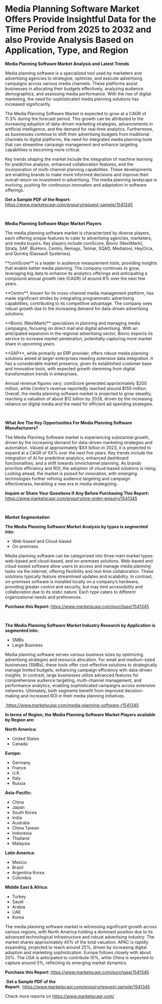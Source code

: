 <p><h1>Media Planning Software Market Offers Provide Insightful Data for the Time Period from 2025 to 2032 and also Provide Analysis Based on Application, Type, and Region</h1></p><p><strong>Media Planning Software Market Analysis and Latest Trends</strong></p>
<p><p>Media planning software is a specialized tool used by marketers and advertising agencies to strategize, optimize, and execute advertising campaigns across various media channels. These platforms assist businesses in allocating their budgets effectively, analyzing audience demographics, and assessing media performance. With the rise of digital marketing, the need for sophisticated media planning solutions has increased significantly.</p><p>The Media Planning Software Market is expected to grow at a CAGR of 11.3% during the forecast period. This growth can be attributed to the increasing adoption of data-driven marketing strategies, advancements in artificial intelligence, and the demand for real-time analytics. Furthermore, as businesses continue to shift their advertising budgets from traditional channels to digital platforms, the need for integrated media planning tools that can streamline campaign management and enhance targeting capabilities is becoming more critical. </p><p>Key trends shaping the market include the integration of machine learning for predictive analysis, enhanced collaboration features, and the incorporation of multi-channel planning capabilities. These developments are enabling brands to make more informed decisions and improve their overall return on investment in advertising. The media planning landscape is evolving, pushing for continuous innovation and adaptation in software offerings.</p></p>
<p><strong>Get a Sample PDF of the Report:&nbsp;</strong> <a href="https://www.marketscagr.com/enquiry/request-sample/1541345?utm_campaign=2635&utm_medium=2&utm_source=Github&utm_content=ia&utm_term=09032025&utm_id=media-planning-software">https://www.marketscagr.com/enquiry/request-sample/1541345</a></p>
<p>&nbsp;</p>
<p><strong>Media Planning Software Major Market Players</strong></p>
<p><p>The media planning software market is characterized by diverse players, each offering unique features to cater to advertising agencies, marketers, and media buyers. Key players include comScore, Bionic (NextMark), Strata, SAP, BluHorn, Centro, Remags, Telmar, SQAD, Mediatool, HeyOrca, and Quintiq (Dassault Systèmes).</p><p>**comScore** is a leader in audience measurement tools, providing insights that enable better media planning. The company continues to grow, leveraging big data to enhance its analytics offerings and anticipating a compound annual growth rate (CAGR) of around 8% over the next few years.</p><p>**Centro**, known for its cross-channel media management platform, has made significant strides by integrating programmatic advertising capabilities, contributing to its competitive advantage. The company sees robust growth due to the increasing demand for data-driven advertising solutions.</p><p>**Bionic (NextMark)** specializes in planning and managing media campaigns, focusing on direct mail and digital advertising. With an anticipated expansion in the regional advertising sector, Bionic expects its service to increase market penetration, potentially capturing more market share in upcoming years.</p><p>**SAP**, while primarily an ERP provider, offers robust media planning solutions aimed at larger enterprises needing extensive data integration. It has a considerable market presence, given its established customer base and innovative tools, with expected growth stemming from digital transformation trends in enterprises.</p><p>Annual revenue figures vary; comScore generated approximately $200 million, while Centro's revenue reportedly reached around $150 million. Overall, the media planning software market is projected to grow steadily, reaching a valuation of about $12 billion by 2026, driven by the increasing reliance on digital media and the need for efficient ad spending strategies.</p></p>
<p>&nbsp;</p>
<p><strong>What Are The Key Opportunities For Media Planning Software Manufacturers?</strong></p>
<p><p>The Media Planning Software market is experiencing substantial growth, driven by the increasing demand for data-driven marketing strategies and automation. Valued at approximately $XX billion in 2023, it is projected to expand at a CAGR of XX% over the next five years. Key trends include the integration of AI for predictive analytics, enhanced dashboard functionalities, and a shift towards omnichannel planning. As brands prioritize efficiency and ROI, the adoption of cloud-based solutions is rising. Looking ahead, the market is poised for innovation, with emerging technologies further refining audience targeting and campaign effectiveness, heralding a new era in media strategizing.</p></p>
<p><strong>Inquire or Share Your Questions If Any Before Purchasing This Report:</strong> <a href="https://www.marketscagr.com/enquiry/pre-order-enquiry/1541345?utm_campaign=2635&utm_medium=2&utm_source=Github&utm_content=ia&utm_term=09032025&utm_id=media-planning-software">https://www.marketscagr.com/enquiry/pre-order-enquiry/1541345</a></p>
<p>&nbsp;</p>
<p><strong>Market Segmentation</strong></p>
<p><strong>The Media Planning Software Market Analysis by types is segmented into:</strong></p>
<p><ul><li>Web-based and Cloud-based</li><li>On-premises</li></ul></p>
<p><p>Media planning software can be categorized into three main market types: web-based and cloud-based, and on-premises solutions. Web-based and cloud-based software allow users to access and manage media planning tasks via the internet, offering flexibility and real-time collaboration. These solutions typically feature streamlined updates and scalability. In contrast, on-premises software is installed locally on a company’s hardware, providing greater control and security, but may limit accessibility and collaboration due to its static nature. Each type caters to different organizational needs and preferences.</p></p>
<p><strong>Purchase this Report:&nbsp;</strong><a href="https://www.marketscagr.com/purchase/1541345?utm_campaign=2635&utm_medium=2&utm_source=Github&utm_content=ia&utm_term=09032025&utm_id=media-planning-software">https://www.marketscagr.com/purchase/1541345</a></p>
<p>&nbsp;</p>
<p><strong>The Media Planning Software Market Industry Research by Application is segmented into:</strong></p>
<p><ul><li>SMBs</li><li>Large Business</li></ul></p>
<p><p>Media planning software serves various business sizes by optimizing advertising strategies and resource allocation. For small and medium-sized businesses (SMBs), these tools offer cost-effective solutions to strategically manage limited budgets, enhancing campaign efficiency with data-driven insights. In contrast, large businesses utilize advanced features for comprehensive audience targeting, multi-channel management, and performance analytics, enabling sophisticated campaigns across extensive networks. Ultimately, both segments benefit from improved decision-making and increased ROI in their media planning initiatives.</p></p>
<p><a href="https://www.marketscagr.com/media-planning-software-r1541345?utm_campaign=2635&utm_medium=2&utm_source=Github&utm_content=ia&utm_term=09032025&utm_id=media-planning-software">&nbsp;https://www.marketscagr.com/media-planning-software-r1541345</a></p>
<p><strong>In terms of Region, the Media Planning Software Market Players available by Region are:</strong></p>
<p>
    <p> <strong> North America: </strong>
        <ul>
            <li>United States</li>
            <li>Canada</li>
        </ul>
        </p> 
    <p> <strong> Europe: </strong>
        <ul>
            <li>Germany</li>
            <li>France</li>
            <li>U.K.</li>
            <li>Italy</li>
            <li>Russia</li>
        </ul>
        </p> 
    <p> <strong> Asia-Pacific: </strong>
        <ul>
            <li>China</li>
            <li>Japan</li>
            <li>South Korea</li>
            <li>India</li>
            <li>Australia</li>
            <li>China Taiwan</li>
            <li>Indonesia</li>
            <li>Thailand</li>
            <li>Malaysia</li>
        </ul>
        </p> 
    <p> <strong> Latin America: </strong>
        <ul>
            <li>Mexico</li>
            <li>Brazil</li>
            <li>Argentina Korea</li>
            <li>Colombia</li>
        </ul>
        </p> 
    <p> <strong> Middle East & Africa: </strong>
        <ul>
            <li>Turkey</li>
            <li>Saudi</li>
            <li>Arabia</li>
            <li>UAE</li>
            <li>Korea</li>
        </ul>
    </p>
    </p>
<p><p>The media planning software market is witnessing significant growth across various regions, with North America holding a dominant position due to its advanced technological infrastructure and robust advertising industry. The market shares approximately 40% of the total valuation. APAC is rapidly expanding, projected to reach around 25%, driven by increasing digital adoption and marketing sophistication. Europe follows closely with about 20%. The USA is anticipated to contribute 10%, while China is expected to capture around 5%, reflecting its emerging market dynamics.</p></p>
<p><strong>Purchase this Report: </strong><a href="https://www.marketscagr.com/purchase/1541345?utm_campaign=2635&utm_medium=2&utm_source=Github&utm_content=ia&utm_term=09032025&utm_id=media-planning-software">https://www.marketscagr.com/purchase/1541345</a></p>
<p>&nbsp;<strong>Get a Sample PDF of the Report:&nbsp;&nbsp;</strong><a href="https://www.marketscagr.com/enquiry/request-sample/1541345?utm_campaign=2635&utm_medium=2&utm_source=Github&utm_content=ia&utm_term=09032025&utm_id=media-planning-software">https://www.marketscagr.com/enquiry/request-sample/1541345</a></p>
<p><strong></strong></p>
<p>Check more reports on <a href="https://www.marketscagr.com/?utm_campaign=2635&utm_medium=2&utm_source=Github&utm_content=ia&utm_term=09032025&utm_id=media-planning-software">https://www.marketscagr.com/</a></p>
